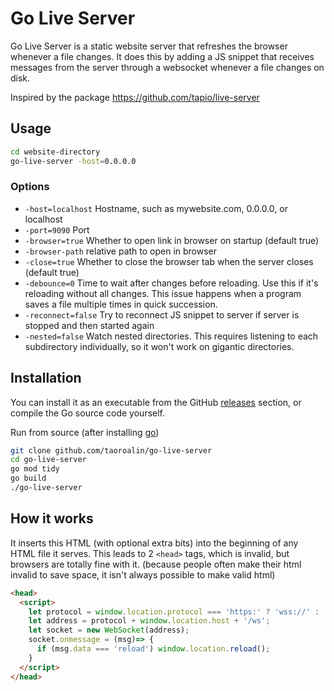 # Go Live Server

Go Live Server is a static website server that refreshes the browser whenever a file changes. It does this by adding a JS snippet that receives messages from the server through a websocket whenever a file changes on disk.

Inspired by the package https://github.com/tapio/live-server

## Usage

```sh
cd website-directory
go-live-server -host=0.0.0.0
```

### Options

- `-host=localhost` Hostname, such as mywebsite.com, 0.0.0.0, or localhost
- `-port=9090` Port
- `-browser=true` Whether to open link in browser on startup (default true)       
- `-browser-path`
        relative path to open in browser
- `-close=true` Whether to close the browser tab when the server closes (default true)
- `-debounce=0` Time to wait after changes before reloading. Use this if it's reloading without all changes. This issue happens when a program saves a file multiple times in quick succession.
- `-reconnect=false` Try to reconnect JS snippet to server if server is stopped and then started again
- `-nested=false` Watch nested directories. This requires listening to each subdirectory individually, so it won't work on gigantic directories.

## Installation

You can install it as an executable from the GitHub [releases](https://github.com/taoroalin/go-live-server/releases) section, or compile the Go source code yourself.

Run from source (after installing [go](https://golang.org/doc/install))

```sh
git clone github.com/taoroalin/go-live-server
cd go-live-server
go mod tidy
go build
./go-live-server
```

## How it works

It inserts this HTML (with optional extra bits) into the beginning of any HTML file it serves. This leads to 2 `<head>` tags, which is invalid, but browsers are totally fine with it. (because people often make their html invalid to save space, it isn't always possible to make valid html)

```html
<head>
  <script>
    let protocol = window.location.protocol === 'https:' ? 'wss://' : 'ws://';
    let address = protocol + window.location.host + '/ws';
    let socket = new WebSocket(address);
    socket.onmessage = (msg)=> {
      if (msg.data === 'reload') window.location.reload();
    }
  </script>
</head>
```